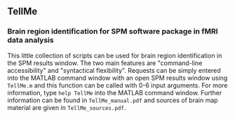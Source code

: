 ## TellMe

### Brain region identification for SPM software package in fMRI data analysis

This little collection of scripts can be used for brain region identification in the SPM results window. The two main features are "command-line accessibility" and "syntactical flexibility". Requests can be simply entered into the MATLAB command window with an open SPM results window using `TellMe.m` and this function can be called with 0-6 input arguments. For more information, type `help TellMe` into the MATLAB command window. Further information can be found in `TellMe_manual.pdf` and sources of brain map material are given in `TellMe_sources.pdf`.
